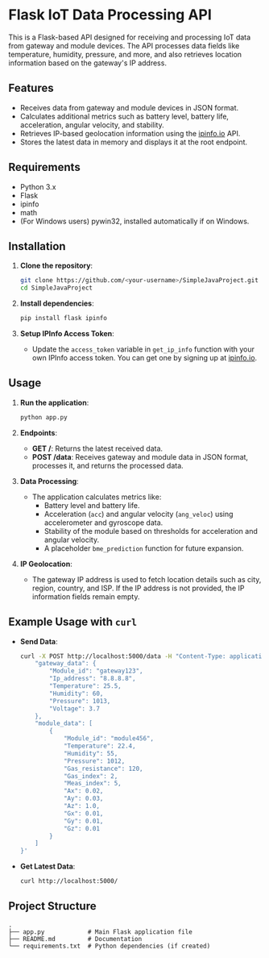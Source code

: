 # Flask IoT Data Processing API

This is a Flask-based API designed for receiving and processing IoT data from gateway and module devices. The API processes data fields like temperature, humidity, pressure, and more, and also retrieves location information based on the gateway's IP address.

## Features

- Receives data from gateway and module devices in JSON format.
- Calculates additional metrics such as battery level, battery life, acceleration, angular velocity, and stability.
- Retrieves IP-based geolocation information using the [ipinfo.io](https://ipinfo.io/) API.
- Stores the latest data in memory and displays it at the root endpoint.

## Requirements

- Python 3.x
- Flask
- ipinfo
- math
- (For Windows users) pywin32, installed automatically if on Windows.

## Installation

1. **Clone the repository**:
    ```bash
    git clone https://github.com/<your-username>/SimpleJavaProject.git
    cd SimpleJavaProject
    ```

2. **Install dependencies**:
    ```bash
    pip install flask ipinfo
    ```

3. **Setup IPInfo Access Token**:
    - Update the `access_token` variable in `get_ip_info` function with your own IPInfo access token. You can get one by signing up at [ipinfo.io](https://ipinfo.io/).

## Usage

1. **Run the application**:
    ```bash
    python app.py
    ```

2. **Endpoints**:
   - **GET /**: Returns the latest received data.
   - **POST /data**: Receives gateway and module data in JSON format, processes it, and returns the processed data.

3. **Data Processing**:
   - The application calculates metrics like:
     - Battery level and battery life.
     - Acceleration (`acc`) and angular velocity (`ang_veloc`) using accelerometer and gyroscope data.
     - Stability of the module based on thresholds for acceleration and angular velocity.
     - A placeholder `bme_prediction` function for future expansion.

4. **IP Geolocation**:
   - The gateway IP address is used to fetch location details such as city, region, country, and ISP. If the IP address is not provided, the IP information fields remain empty.

## Example Usage with `curl`

- **Send Data**:
    ```bash
    curl -X POST http://localhost:5000/data -H "Content-Type: application/json" -d '{
        "gateway_data": {
            "Module_id": "gateway123",
            "Ip_address": "8.8.8.8",
            "Temperature": 25.5,
            "Humidity": 60,
            "Pressure": 1013,
            "Voltage": 3.7
        },
        "module_data": [
            {
                "Module_id": "module456",
                "Temperature": 22.4,
                "Humidity": 55,
                "Pressure": 1012,
                "Gas_resistance": 120,
                "Gas_index": 2,
                "Meas_index": 5,
                "Ax": 0.02,
                "Ay": 0.03,
                "Az": 1.0,
                "Gx": 0.01,
                "Gy": 0.01,
                "Gz": 0.01
            }
        ]
    }'
    ```

- **Get Latest Data**:
    ```bash
    curl http://localhost:5000/
    ```

## Project Structure

```plaintext
.
├── app.py            # Main Flask application file
├── README.md         # Documentation
└── requirements.txt  # Python dependencies (if created)
